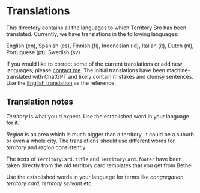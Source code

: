 # Translations

This directory contains all the languages to which Territory Bro has been translated. Currently, we have translations in
the following languages:

English (en), Spanish (es), Finnish (fi), Indonesian (id), Italian (it), Dutch (nl), Portuguese (pt), Swedish (sv)

If you would like to correct some of the current translations or add new languages,
please [contact me](https://www.luontola.fi/about). The initial translations have been machine-translated with ChatGPT
and likely contain mistakes and clumsy sentences. Use the [English translation](en/translation.yaml) as the reference.

## Translation notes

*Territory* is what you'd expect. Use the established word in your language for it.

*Region* is an area which is much bigger than a territory. It could be a suburb or even a whole city. The translations
should use different words for *territory* and *region* consistently.

The texts of `TerritoryCard.title` and `TerritoryCard.footer` have been taken directly from the old territory card
templates that you get from Bethel.

Use the established words in your language for terms like *congregation*, *territory card*, *territory servant* etc.

